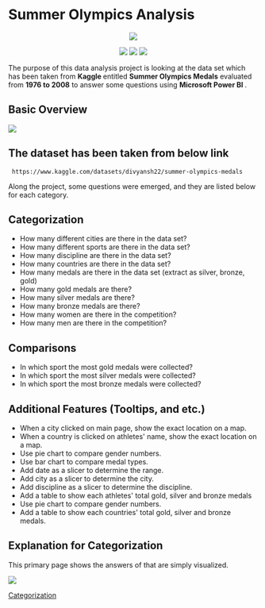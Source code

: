 # Summer Olympics Analysis

<p align="center">
  <img src="https://user-images.githubusercontent.com/110297297/221535925-5e73052a-d6d1-479f-92f3-0df036109052.png">
</p>

<p align="center">
 <img src="https://img.shields.io/github/contributors/GorkyDemircn/Summer-Olympics-Analysis">
 <img src="https://img.shields.io/github/last-commit/GorkyDemircn/Summer-Olympics-Analysis">
 <img src="https://img.shields.io/galaxytoolshed/created-date/Summer-Olympics-Analysis/GorkyDemircn?style=flat-square">
</p>

<p> The purpose of this data analysis project is looking at the data set which has been taken from <b> Kaggle </b> entitled  <b>Summer Olympics Medals</b> evaluated from  <b> 1976 to 2008</b>  to answer some questions using <b> Microsoft Power BI </b>. </p>

## Basic Overview
<p align="left">
 <img src="https://user-images.githubusercontent.com/110297297/221599697-9e206577-c9b2-4529-89be-0a34216fbd0f.gif">
</p>



## The dataset has been taken from below <b> link </b> <br />
     https://www.kaggle.com/datasets/divyansh22/summer-olympics-medals

Along the project, some questions were emerged, and they are listed below for each category.


## Categorization

<ul style="circle">
  <li> How many different cities are there in the data set?</li>
  <li>How many different sports are there in the data set?</li>
  <li>How many discipline are there in the data set?</li>
  <li>How many countries are there in the data set?</li>
  <li>How many medals are there in the data set (extract as silver, bronze, gold)</li>
  <li>How many gold medals are there?</li>
  <li>How many silver medals are there?</li>
  <li>How many bronze medals are there?</li>
  <li>How many women are there in the competition?</li>
  <li>How many men are there in the competition?</li>
</ul>

## Comparisons 
<ul style="circle">
  <li> In which sport the most gold medals were collected?</li>
  <li>In which sport the most silver medals were collected?</li>
  <li>In which sport the most bronze medals were collected?</li>
</ul>

## Additional Features (Tooltips, and etc.) 
<ul style="circle">
  <li>When a city clicked on main page, show the exact location on a map.</li>
  <li>When a country is clicked on athletes' name, show the exact location on a map.</li>
  <li> Use pie chart to compare gender numbers.</li>
  
  <li> Use bar chart to compare medal types.</li>
  <li> Add date as a slicer to determine the range.</li>
  <li> Add city as a slicer to determine the city.</li>
  <li> Add discipline as a slicer to determine the discipline.</li>
  <li> Add a table to show each athletes' total gold, silver and bronze medals</li>
  <li> Use pie chart to compare gender numbers.</li>
  <li> Add a table to show each countries' total gold, silver and bronze medals.</li>
</ul>

## Explanation for Categorization 
   
   <p> 
<p> This primary page shows the answers of   that are simply visualized. </p>
   <img src = "https://user-images.githubusercontent.com/110297297/221658186-bb8433f2-13ac-43c2-92c1-9902230db662.png"></img> 
   </p>

[Categorization](#categorization)  
<a name="categorization"></a>




















